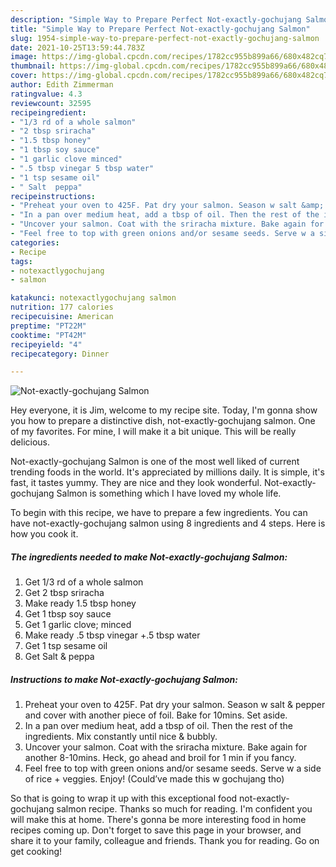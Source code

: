 ```yaml
---
description: "Simple Way to Prepare Perfect Not-exactly-gochujang Salmon"
title: "Simple Way to Prepare Perfect Not-exactly-gochujang Salmon"
slug: 1954-simple-way-to-prepare-perfect-not-exactly-gochujang-salmon
date: 2021-10-25T13:59:44.783Z
image: https://img-global.cpcdn.com/recipes/1782cc955b899a66/680x482cq70/not-exactly-gochujang-salmon-recipe-main-photo.jpg
thumbnail: https://img-global.cpcdn.com/recipes/1782cc955b899a66/680x482cq70/not-exactly-gochujang-salmon-recipe-main-photo.jpg
cover: https://img-global.cpcdn.com/recipes/1782cc955b899a66/680x482cq70/not-exactly-gochujang-salmon-recipe-main-photo.jpg
author: Edith Zimmerman
ratingvalue: 4.3
reviewcount: 32595
recipeingredient:
- "1/3 rd of a whole salmon"
- "2 tbsp sriracha"
- "1.5 tbsp honey"
- "1 tbsp soy sauce"
- "1 garlic clove minced"
- ".5 tbsp vinegar 5 tbsp water"
- "1 tsp sesame oil"
- " Salt  peppa"
recipeinstructions:
- "Preheat your oven to 425F. Pat dry your salmon. Season w salt &amp; pepper and cover with another piece of foil. Bake for 10mins. Set aside."
- "In a pan over medium heat, add a tbsp of oil. Then the rest of the ingredients. Mix constantly until nice &amp; bubbly."
- "Uncover your salmon. Coat with the sriracha mixture. Bake again for another 8-10mins. Heck, go ahead and broil for 1 min if you fancy."
- "Feel free to top with green onions and/or sesame seeds. Serve w a side of rice + veggies. Enjoy! (Could’ve made this w gochujang tho)"
categories:
- Recipe
tags:
- notexactlygochujang
- salmon

katakunci: notexactlygochujang salmon 
nutrition: 177 calories
recipecuisine: American
preptime: "PT22M"
cooktime: "PT42M"
recipeyield: "4"
recipecategory: Dinner

---
```



![Not-exactly-gochujang Salmon](https://img-global.cpcdn.com/recipes/1782cc955b899a66/680x482cq70/not-exactly-gochujang-salmon-recipe-main-photo.jpg)

Hey everyone, it is Jim, welcome to my recipe site. Today, I'm gonna show you how to prepare a distinctive dish, not-exactly-gochujang salmon. One of my favorites. For mine, I will make it a bit unique. This will be really delicious.



Not-exactly-gochujang Salmon is one of the most well liked of current trending foods in the world. It's appreciated by millions daily. It is simple, it's fast, it tastes yummy. They are nice and they look wonderful. Not-exactly-gochujang Salmon is something which I have loved my whole life.


To begin with this recipe, we have to prepare a few ingredients. You can have not-exactly-gochujang salmon using 8 ingredients and 4 steps. Here is how you cook it.

<!--inarticleads1-->

##### The ingredients needed to make Not-exactly-gochujang Salmon:

1. Get 1/3 rd of a whole salmon
1. Get 2 tbsp sriracha
1. Make ready 1.5 tbsp honey
1. Get 1 tbsp soy sauce
1. Get 1 garlic clove; minced
1. Make ready .5 tbsp vinegar +.5 tbsp water
1. Get 1 tsp sesame oil
1. Get  Salt &amp; peppa




<!--inarticleads2-->

##### Instructions to make Not-exactly-gochujang Salmon:

1. Preheat your oven to 425F. Pat dry your salmon. Season w salt &amp; pepper and cover with another piece of foil. Bake for 10mins. Set aside.
1. In a pan over medium heat, add a tbsp of oil. Then the rest of the ingredients. Mix constantly until nice &amp; bubbly.
1. Uncover your salmon. Coat with the sriracha mixture. Bake again for another 8-10mins. Heck, go ahead and broil for 1 min if you fancy.
1. Feel free to top with green onions and/or sesame seeds. Serve w a side of rice + veggies. Enjoy! (Could’ve made this w gochujang tho)




So that is going to wrap it up with this exceptional food not-exactly-gochujang salmon recipe. Thanks so much for reading. I'm confident you will make this at home. There's gonna be more interesting food in home recipes coming up. Don't forget to save this page in your browser, and share it to your family, colleague and friends. Thank you for reading. Go on get cooking!
